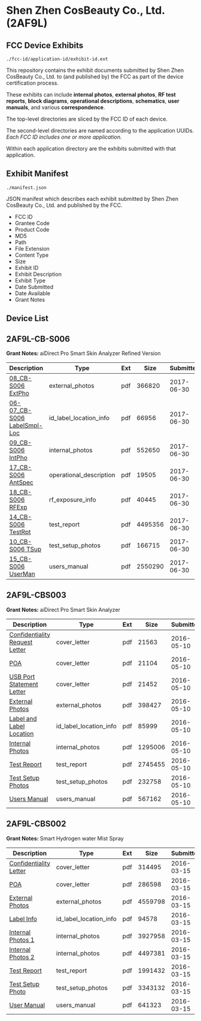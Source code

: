 # Shen Zhen CosBeauty Co., Ltd. (2AF9L)
## FCC Device Exhibits

```
./fcc-id/application-id/exhibit-id.ext
```

This repository contains the exhibit documents submitted by Shen Zhen CosBeauty Co., Ltd. to (and published by) the FCC as part of the device certification process.

These exhibits can include **internal photos**, **external photos**, **RF test reports**, **block diagrams**, **operational descriptions**, **schematics**, **user manuals**, and various **correspondence**.

The top-level directories are sliced by the FCC ID of each device.

The second-level directories are named according to the application UUIDs. *Each FCC ID includes one or more application.*

Within each application directory are the exhibits submitted with that application. 

## Exhibit Manifest

```
./manifest.json
```

JSON manifest which describes each exhibit submitted by Shen Zhen CosBeauty Co., Ltd. and published by the FCC.

- FCC ID
- Grantee Code
- Product Code
- MD5
- Path
- File Extension
- Content Type
- Size
- Exhibit ID
- Exhibit Description
- Exhibit Type
- Date Submitted
- Date Available
- Grant Notes

## Device List
## 2AF9L-CB-S006
**Grant Notes:** aiDirect Pro Smart Skin Analyzer Refined Version

| Description | Type | Ext | Size | Submitted | Available |
| ----------- | ---- | --- | ---- | --------- | --------- |
| [08_CB-S006 ExtPho](2AF9L-CB-S006/9e7c4bae46c7c73d8a6a1e6556ac58d0/3445938.pdf) | external_photos | pdf | 366820 | 2017-06-30 | 2017-06-30 |
| [06-07_CB-S006 LabelSmpl-Loc](2AF9L-CB-S006/9e7c4bae46c7c73d8a6a1e6556ac58d0/3445937.pdf) | id_label_location_info | pdf | 66956 | 2017-06-30 | 2017-06-30 |
| [09_CB-S006 IntPho](2AF9L-CB-S006/9e7c4bae46c7c73d8a6a1e6556ac58d0/3445939.pdf) | internal_photos | pdf | 552650 | 2017-06-30 | 2017-06-30 |
| [17_CB-S006 AntSpec](2AF9L-CB-S006/9e7c4bae46c7c73d8a6a1e6556ac58d0/3445948.pdf) | operational_description | pdf | 19505 | 2017-06-30 | 2017-06-30 |
| [18_CB-S006 RFExp](2AF9L-CB-S006/9e7c4bae46c7c73d8a6a1e6556ac58d0/3445949.pdf) | rf_exposure_info | pdf | 40445 | 2017-06-30 | 2017-06-30 |
| [14_CB-S006 TestRpt](2AF9L-CB-S006/9e7c4bae46c7c73d8a6a1e6556ac58d0/3445944.pdf) | test_report | pdf | 4495356 | 2017-06-30 | 2017-06-30 |
| [10_CB-S006 TSup](2AF9L-CB-S006/9e7c4bae46c7c73d8a6a1e6556ac58d0/3445940.pdf) | test_setup_photos | pdf | 166715 | 2017-06-30 | 2017-06-30 |
| [15_CB-S006 UserMan](2AF9L-CB-S006/9e7c4bae46c7c73d8a6a1e6556ac58d0/3445946.pdf) | users_manual | pdf | 2550290 | 2017-06-30 | 2017-06-30 |
## 2AF9L-CBS003
**Grant Notes:** aiDirect Pro Smart Skin Analyzer

| Description | Type | Ext | Size | Submitted | Available |
| ----------- | ---- | --- | ---- | --------- | --------- |
| [Confidentiality Request Letter](2AF9L-CBS003/4c28900c86c9b587ff39a92eec0f3c8e/2985550.pdf) | cover_letter | pdf | 21563 | 2016-05-10 | 2016-05-10 |
| [POA](2AF9L-CBS003/4c28900c86c9b587ff39a92eec0f3c8e/2985552.pdf) | cover_letter | pdf | 21104 | 2016-05-10 | 2016-05-10 |
| [USB Port Statement Letter](2AF9L-CBS003/4c28900c86c9b587ff39a92eec0f3c8e/2985556.pdf) | cover_letter | pdf | 21452 | 2016-05-10 | 2016-05-10 |
| [External Photos](2AF9L-CBS003/4c28900c86c9b587ff39a92eec0f3c8e/2985549.pdf) | external_photos | pdf | 398427 | 2016-05-10 | 2016-05-10 |
| [Label and Label Location](2AF9L-CBS003/4c28900c86c9b587ff39a92eec0f3c8e/2985555.pdf) | id_label_location_info | pdf | 85999 | 2016-05-10 | 2016-05-10 |
| [Internal Photos](2AF9L-CBS003/4c28900c86c9b587ff39a92eec0f3c8e/2985554.pdf) | internal_photos | pdf | 1295006 | 2016-05-10 | 2016-05-10 |
| [Test Report](2AF9L-CBS003/4c28900c86c9b587ff39a92eec0f3c8e/2985551.pdf) | test_report | pdf | 2745455 | 2016-05-10 | 2016-05-10 |
| [Test Setup Photos](2AF9L-CBS003/4c28900c86c9b587ff39a92eec0f3c8e/2985553.pdf) | test_setup_photos | pdf | 232758 | 2016-05-10 | 2016-05-10 |
| [Users Manual](2AF9L-CBS003/4c28900c86c9b587ff39a92eec0f3c8e/2985557.pdf) | users_manual | pdf | 567162 | 2016-05-10 | 2016-05-10 |
## 2AF9L-CBS002
**Grant Notes:** Smart Hydrogen water Mist Spray

| Description | Type | Ext | Size | Submitted | Available |
| ----------- | ---- | --- | ---- | --------- | --------- |
| [Confidentiality Letter](2AF9L-CBS002/e15a9e925b1a0a60699cba7c01e3bdfb/2930426.pdf) | cover_letter | pdf | 314495 | 2016-03-15 | 2016-03-15 |
| [POA](2AF9L-CBS002/e15a9e925b1a0a60699cba7c01e3bdfb/2930428.pdf) | cover_letter | pdf | 286598 | 2016-03-15 | 2016-03-15 |
| [External Photos](2AF9L-CBS002/e15a9e925b1a0a60699cba7c01e3bdfb/2930425.pdf) | external_photos | pdf | 4559798 | 2016-03-15 | 2016-03-15 |
| [Label Info](2AF9L-CBS002/e15a9e925b1a0a60699cba7c01e3bdfb/2930431.pdf) | id_label_location_info | pdf | 94578 | 2016-03-15 | 2016-03-15 |
| [Internal Photos 1](2AF9L-CBS002/e15a9e925b1a0a60699cba7c01e3bdfb/2930429.pdf) | internal_photos | pdf | 3927958 | 2016-03-15 | 2016-03-15 |
| [Internal Photos 2](2AF9L-CBS002/e15a9e925b1a0a60699cba7c01e3bdfb/2930430.pdf) | internal_photos | pdf | 4497381 | 2016-03-15 | 2016-03-15 |
| [Test Report](2AF9L-CBS002/e15a9e925b1a0a60699cba7c01e3bdfb/2930427.pdf) | test_report | pdf | 1991432 | 2016-03-15 | 2016-03-15 |
| [Test Setup Photo](2AF9L-CBS002/e15a9e925b1a0a60699cba7c01e3bdfb/2930432.pdf) | test_setup_photos | pdf | 3343132 | 2016-03-15 | 2016-03-15 |
| [User Manual](2AF9L-CBS002/e15a9e925b1a0a60699cba7c01e3bdfb/2930433.pdf) | users_manual | pdf | 641323 | 2016-03-15 | 2016-03-15 |
